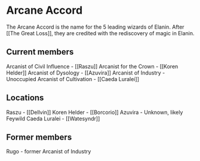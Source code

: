 # Arcane Accord
The Arcane Accord is the name for the 5 leading wizards of Elanin. After [[The Great Loss]], they are credited with the rediscovery of magic in Elanin.

## Current members
Arcanist of Civil Influence - [[Raszu]]
Arcanist for the Crown - [[Koren Helder]]
Arcanist of Dysology - [[Azuvira]]
Arcanist of Industry - Unoccupied
Arcanist of Cultivation - [[Caeda Luralei]]

## Locations
Raszu - [[Dellvin]]
Koren Helder - [[Borcorio]]
Azuvira - Unknown, likely Feywild
Caeda Luralei - [[Watesyndr]]

## Former members
Rugo - former Arcanist of Industry